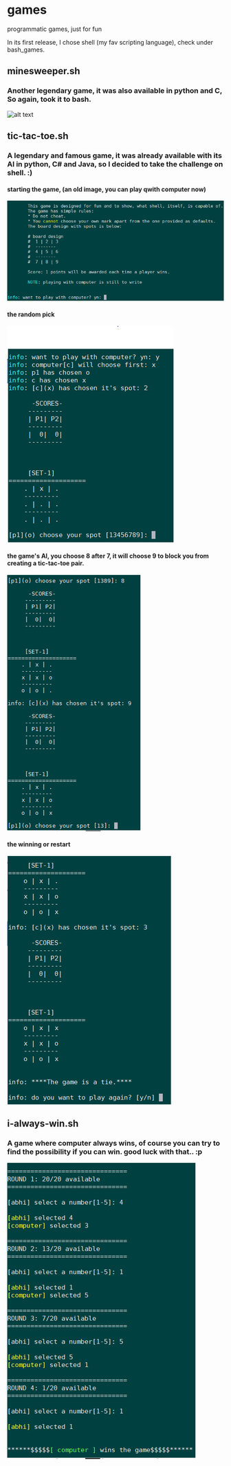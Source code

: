 # games
programmatic games, just for fun

In its first release, I chose shell (my fav scripting language), check under bash_games.
## minesweeper.sh
### Another legendary game, it was also available in python and C, So again, took it to bash.
![alt text](https://github.com/abhiTamrakar/games/blob/master/bash_games/minesweeper.PNG "start mining")

## tic-tac-toe.sh
### A legendary and famous game, it was already available with its AI in python, C# and Java, so I decided to take the challenge on shell. :)
#### starting the game, (an old image, you can play qwith computer now)
![alt text](https://github.com/abhiTamrakar/games/blob/master/bash_games/tic-tac-toe-1.PNG "start the game")

#### the random pick
![alt text](https://github.com/abhiTamrakar/games/blob/master/bash_games/tic-tac-toe-2.PNG "the random pick")

#### the game's AI, you choose 8 after 7, it will choose 9 to block you from creating a tic-tac-toe pair.
![alt text](https://github.com/abhiTamrakar/games/blob/master/bash_games/tic-tac-toe-3.PNG "the AI")

#### the winning or restart
![alt text](https://github.com/abhiTamrakar/games/blob/master/bash_games/tic-tac-toe-4.PNG "the winning")

## i-always-win.sh
### A game where computer always wins, of course you can try to find the possibility if you can win. good luck with that.. :p
![alt text](https://github.com/abhiTamrakar/games/blob/master/bash_games/i-always-wins.PNG "i always win")
